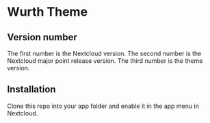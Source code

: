 # Wurth Theme

## Version number
The first number is the Nextcloud version. The second number is the Nextcloud major point release version. The third number is the theme version.

## Installation

Clone this repo into your app folder and enable it in the app menu in Nextcloud.